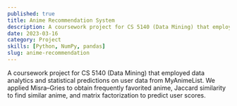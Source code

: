 ```yaml
---
published: true
title: Anime Recommendation System
description: A coursework project for CS 5140 (Data Mining) that employed data analytics and statistical predictions on user data from MyAnimeList.
date: 2023-03-16
category: Project
skills: [Python, NumPy, pandas]
slug: anime-recommendation
---
```


A coursework project for CS 5140 (Data Mining) that employed data analytics and statistical predictions on user data from MyAnimeList. We applied Misra–Gries to obtain frequently favorited anime, Jaccard similarity to find similar anime, and matrix factorization to predict user scores.
